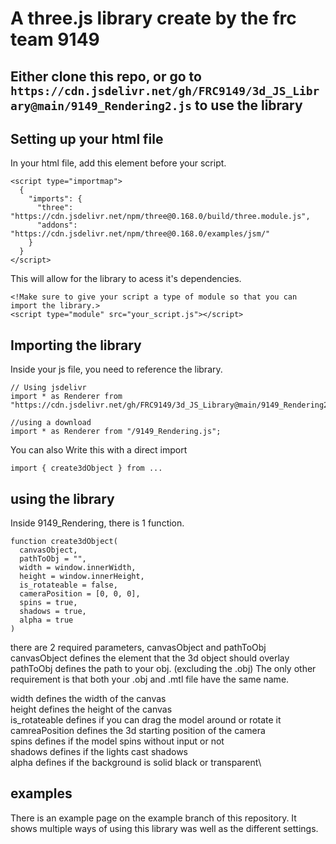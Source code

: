 # A three.js library create by the frc team 9149
## Either clone this repo, or go to `https://cdn.jsdelivr.net/gh/FRC9149/3d_JS_Library@main/9149_Rendering2.js` to use the library

## Setting up your html file
In your html file, add this element before your script.
```
<script type="importmap">
  {
    "imports": {
      "three": "https://cdn.jsdelivr.net/npm/three@0.168.0/build/three.module.js",
      "addons": "https://cdn.jsdelivr.net/npm/three@0.168.0/examples/jsm/"
    }
  }
</script>
```
This will allow for the library to acess it's dependencies.
```
<!Make sure to give your script a type of module so that you can import the library.>
<script type="module" src="your_script.js"></script>
```

## Importing the library

Inside your js file, you need to reference the library.

```
// Using jsdelivr
import * as Renderer from "https://cdn.jsdelivr.net/gh/FRC9149/3d_JS_Library@main/9149_Rendering2.js";

//using a download
import * as Renderer from "/9149_Rendering.js";
```

You can also Write this with a direct import
```
import { create3dObject } from ...
```

## using the library

Inside 9149_Rendering, there is 1 function.
```
function create3dObject(
  canvasObject, 
  pathToObj = "", 
  width = window.innerWidth, 
  height = window.innerHeight, 
  is_rotateable = false, 
  cameraPosition = [0, 0, 0],
  spins = true, 
  shadows = true, 
  alpha = true
)
```


there are 2 required parameters, canvasObject and pathToObj\
canvasObject defines the element that the 3d object should overlay\
pathToObj defines the path to your obj. (excluding the .obj) The only other requirement is that both your .obj and .mtl file have the same name.

width defines the width of the canvas\
height defines the height of the canvas\
is_rotateable defines if you can drag the model around or rotate it\
camreaPosition defines the 3d starting position of the camera\
spins defines if the model spins without input or not\
shadows defines if the lights cast shadows\
alpha defines if the background is solid black or transparent\

## examples
There is an example page on the example branch of this repository. It shows multiple ways of using this library was well as the different settings.
